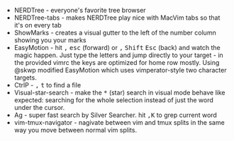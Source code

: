 * NERDTree - everyone's favorite tree browser
* NERDTree-tabs - makes NERDTree play nice with MacVim tabs so that it's on every tab
* ShowMarks - creates a visual gutter to the left of the number column showing you your marks
* EasyMotion - hit <kbd>,</kbd> <kbd>esc</kbd> (forward) or <kbd>,</kbd> <kbd>Shift</kbd> <kbd>Esc</kbd> (back) and watch the magic happen. Just type the letters and jump directly to your target - in the provided vimrc the keys are optimized for home row mostly. Using @skwp modified EasyMotion which uses vimperator-style two character targets.
* CtrlP - <kbd>,</kbd> <kbd>t</kbd> to find a file
* Visual-star-search - make the <kbd>*</kbd> (star) search in visual mode behave like expected: searching for the whole selection instead of just the word under the cursor.
* Ag - super fast search by Silver Searcher. hit <kbd>,K</kbd> to grep current word
* vim-tmux-navigator - nagivate between vim and tmux splits in the same way you move between normal vim splits.
